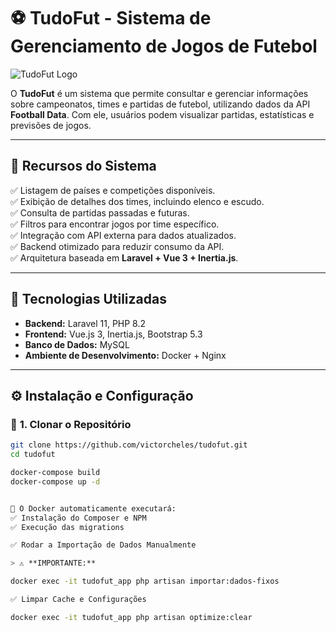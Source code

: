 # ⚽ TudoFut - Sistema de Gerenciamento de Jogos de Futebol

![TudoFut Logo](public/build/logo_tudofut.svg)

O **TudoFut** é um sistema que permite consultar e gerenciar informações sobre campeonatos, times e partidas de futebol, utilizando dados da API **Football Data**. Com ele, usuários podem visualizar partidas, estatísticas e previsões de jogos.

---

## 📌 **Recursos do Sistema**
✅ Listagem de países e competições disponíveis.  
✅ Exibição de detalhes dos times, incluindo elenco e escudo.  
✅ Consulta de partidas passadas e futuras.  
✅ Filtros para encontrar jogos por time específico.  
✅ Integração com API externa para dados atualizados.  
✅ Backend otimizado para reduzir consumo da API.  
✅ Arquitetura baseada em **Laravel + Vue 3 + Inertia.js**.

---

## 🚀 **Tecnologias Utilizadas**
- **Backend:** Laravel 11, PHP 8.2
- **Frontend:** Vue.js 3, Inertia.js, Bootstrap 5.3
- **Banco de Dados:** MySQL
- **Ambiente de Desenvolvimento:** Docker + Nginx

---

## ⚙️ **Instalação e Configuração**
### 🔹 **1. Clonar o Repositório**
```bash
git clone https://github.com/victorcheles/tudofut.git
cd tudofut

docker-compose build
docker-compose up -d


📌 O Docker automaticamente executará:
✅ Instalação do Composer e NPM
✅ Execução das migrations

✅ Rodar a Importação de Dados Manualmente

> ⚠️ **IMPORTANTE:** 

docker exec -it tudofut_app php artisan importar:dados-fixos

✅ Limpar Cache e Configurações

docker exec -it tudofut_app php artisan optimize:clear

